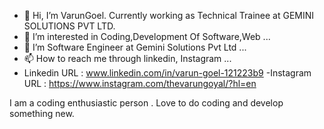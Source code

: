- 👋 Hi, I’m VarunGoel. Currently working as Technical Trainee at GEMINI SOLUTIONS PVT LTD.
- 👀 I’m interested in Coding,Development Of Software,Web ...
- 💞️ I’m Software Engineer at Gemini Solutions Pvt Ltd ...
- 📫 How to reach me through linkedin, Instagram ...
- Linkedin URL : www.linkedin.com/in/varun-goel-121223b9
-Instagram URL : https://www.instagram.com/thevarungoyal/?hl=en

I am a coding enthusiastic person . Love to do coding and develop something new.

